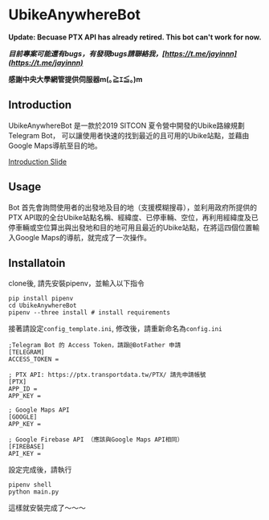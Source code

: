 # UbikeAnywhereBot

**Update: Becuase PTX API has already retired. This bot can't work for now.**

***目前專案可能還有bugs，有發現bugs請聯絡我，[https://t.me/jayinnn](https://t.me/jayinnn)***

**感謝中央大學網管提供伺服器m(｡≧ｴ≦｡)m**
## Introduction
UbikeAnywhereBot 是一款於2019 SITCON 夏令營中開發的Ubike路線規劃Telegram Bot，
可以讓使用者快速的找到最近的且可用的Ubike站點，並藉由Google Maps導航至目的地。

[Introduction Slide](https://docs.google.com/presentation/d/1lNG2SYwuUna-86FPnBUql_JN1xgufkv2j6Hai_BKe2E/edit?usp=sharing)

## Usage
Bot 首先會詢問使用者的出發地及目的地（支援模糊搜尋），並利用政府所提供的PTX API取的全台Ubike站點名稱、經緯度、已停車輛、空位，再利用經緯度及已停車輛或空位算出與出發地和目的地可用且最近的Ubike站點，在將這四個位置輸入Google Maps的導航，就完成了一次操作。

## Installatoin
clone後, 請先安裝pipenv，並輸入以下指令
```
pip install pipenv
cd UbikeAnywhereBot
pipenv --three install # install requirements
```

接著請設定`config_template.ini`, 修改後，請重新命名為`config.ini`


```
;Telegram Bot 的 Access Token，請跟@BotFather 申請
[TELEGRAM]
ACCESS_TOKEN = 

; PTX API: https://ptx.transportdata.tw/PTX/ 請先申請帳號
[PTX]
APP_ID = 
APP_KEY = 

; Google Maps API
[GOOGLE]
APP_KEY = 

; Google Firebase API （應該與Google Maps API相同）
[FIREBASE]
API_KEY = 
```

設定完成後，請執行
```
pipenv shell
python main.py
```
這樣就安裝完成了～～～

